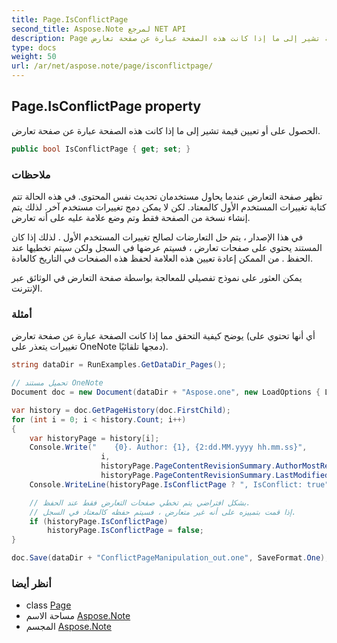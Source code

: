```yaml
---
title: Page.IsConflictPage
second_title: Aspose.Note لمرجع NET API
description: Page ملكية. الحصول على أو تعيين قيمة تشير إلى ما إذا كانت هذه الصفحة عبارة عن صفحة تعارض.
type: docs
weight: 50
url: /ar/net/aspose.note/page/isconflictpage/
---
```

## Page.IsConflictPage property

الحصول على أو تعيين قيمة تشير إلى ما إذا كانت هذه الصفحة عبارة عن صفحة تعارض.

```csharp
public bool IsConflictPage { get; set; }
```

### ملاحظات

تظهر صفحة التعارض عندما يحاول مستخدمان تحديث نفس المحتوى. في هذه الحالة تتم كتابة تغييرات المستخدم الأول كالمعتاد. لكن لا يمكن دمج تغييرات مستخدم آخر. لذلك يتم إنشاء نسخة من الصفحة فقط وتم وضع علامة عليه على أنه تعارض.

في هذا الإصدار ، يتم حل التعارضات لصالح تغييرات المستخدم الأول . لذلك إذا كان المستند يحتوي على صفحات تعارض ، فسيتم عرضها في السجل ولكن سيتم تخطيها عند الحفظ . من الممكن إعادة تعيين هذه العلامة لحفظ هذه الصفحات في التاريخ كالعادة.

يمكن العثور على نموذج تفصيلي للمعالجة بواسطة صفحة التعارض في الوثائق عبر الإنترنت.

### أمثلة

يوضح كيفية التحقق مما إذا كانت الصفحة عبارة عن صفحة تعارض (أي أنها تحتوي على تغييرات يتعذر على OneNote دمجها تلقائيًا).

```csharp
string dataDir = RunExamples.GetDataDir_Pages();

// تحميل مستند OneNote
Document doc = new Document(dataDir + "Aspose.one", new LoadOptions { LoadHistory = true });

var history = doc.GetPageHistory(doc.FirstChild);
for (int i = 0; i < history.Count; i++)
{
    var historyPage = history[i];
    Console.Write("    {0}. Author: {1}, {2:dd.MM.yyyy hh.mm.ss}",
                    i,
                    historyPage.PageContentRevisionSummary.AuthorMostRecent,
                    historyPage.PageContentRevisionSummary.LastModifiedTime);
    Console.WriteLine(historyPage.IsConflictPage ? ", IsConflict: true" : string.Empty);

    // بشكل افتراضي يتم تخطي صفحات التعارض فقط عند الحفظ.
    // إذا قمت بتمييزه على أنه غير متعارض ، فسيتم حفظه كالمعتاد في السجل.
    if (historyPage.IsConflictPage)
        historyPage.IsConflictPage = false;
}

doc.Save(dataDir + "ConflictPageManipulation_out.one", SaveFormat.One);
```

### أنظر أيضا

* class [Page](../)
* مساحة الاسم [Aspose.Note](../../page/)
* المجسم [Aspose.Note](../../../)



